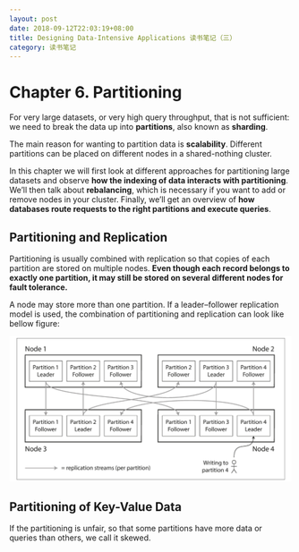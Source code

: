 ```yaml
---
layout: post
date: 2018-09-12T22:03:19+08:00
title: Designing Data-Intensive Applications 读书笔记（三）
category: 读书笔记
---
```


# Chapter 6. Partitioning

For very large datasets, or very high query throughput, that is not sufficient: we need to break the data up into **partitions**, also known as **sharding**.

The main reason for wanting to partition data is **scalability**. Different partitions can be placed on different nodes in a shared-nothing cluster.

In this chapter we will first look at different approaches for partitioning large datasets and observe **how the indexing of data interacts with partitioning**. We’ll then talk about **rebalancing**, which is necessary if you want to add or remove nodes in your cluster. Finally, we’ll get an overview of **how databases route requests to the right partitions and execute queries**.

## Partitioning and Replication

Partitioning is usually combined with replication so that copies of each partition are stored on multiple nodes. **Even though each record belongs to exactly one partition, it may still be stored on several different nodes for fault tolerance.**

A node may store more than one partition. If a leader–follower replication model is used, the combination of partitioning and replication can look like bellow figure:

<img src="/assets/images/data-intensive-note-3/illustration-1.png" width="800"/>

## Partitioning of Key-Value Data

If the partitioning is unfair, so that some partitions have more data or queries than others, we call it skewed. 